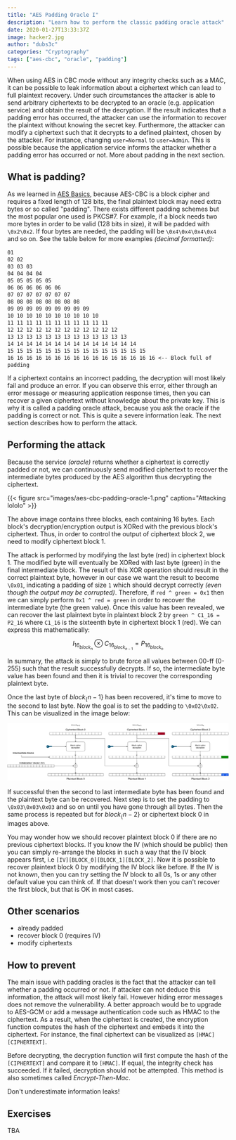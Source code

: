 ```yaml
---
title: "AES Padding Oracle I"
description: "Learn how to perform the classic padding oracle attack"
date: 2020-01-27T13:33:37Z
image: hacker2.jpg
author: "dubs3c"
categories: "Cryptography"
tags: ["aes-cbc", "oracle", "padding"]
---
```


When using AES in CBC mode without any integrity checks such as a MAC, it can be possible to leak information about a ciphertext which can lead to full plaintext recovery. Under such circumstances the attacker is able to send arbitrary ciphertexts to be decrypted to an oracle (e.g. application service) and obtain the result of the decryption. If the result indicates that a padding error has occurred, the attacker can use the information to recover the plaintext without knowing the secret key. Furthermore, the attacker can modify a ciphertext such that it decrypts to a defined plaintext, chosen by the attacker. For instance, changing `user=Normal` to `user=Admin`. This is possible because the application service informs the attacker whether a padding error has occurred or not. More about padding in the next section.


## What is padding?
As we learned in [AES Basics](/cryptography/aes_bascis), because AES-CBC is a block cipher and requires a fixed length of 128 bits, the final plaintext block may need extra bytes or so called "padding". There exists different padding schemes but the most popular one used is PKCS#7. For example, if a block needs two more bytes in order to be valid (128 bits in size), it will be padded with `\0x2\0x2`. If four bytes are needed, the padding will be `\0x4\0x4\0x4\0x4` and so on. See the table below for more examples *(decimal formatted)*:

```
01
02 02
03 03 03
04 04 04 04
05 05 05 05 05
06 06 06 06 06 06
07 07 07 07 07 07 07
08 08 08 08 08 08 08 08
09 09 09 09 09 09 09 09 09
10 10 10 10 10 10 10 10 10 10
11 11 11 11 11 11 11 11 11 11 11
12 12 12 12 12 12 12 12 12 12 12 12
13 13 13 13 13 13 13 13 13 13 13 13 13
14 14 14 14 14 14 14 14 14 14 14 14 14 14
15 15 15 15 15 15 15 15 15 15 15 15 15 15 15
16 16 16 16 16 16 16 16 16 16 16 16 16 16 16 16 <-- Block full of padding
```

If a ciphertext contains an incorrect padding, the decryption will most likely fail and produce an error. If you can observe this error, either through an error message or measuring application response times, then you can recover a given ciphertext without knowledge about the private key. This is why it is called a padding oracle attack, because you ask the oracle if the padding is correct or not. This is quite a severe information leak. The next section describes how to perform the attack.

## Performing the attack

Because the service *(oracle)* returns whether a ciphertext is correctly padded or not, we can continuously send modified ciphertext to recover the intermediate bytes produced by the AES algorithm thus decrypting the ciphertext.

{{< figure src="images/aes-cbc-padding-oracle-1.png" caption="Attacking lololo" >}}

The above image contains three blocks, each containing 16 bytes. Each block's decryption/encryption output is XORed with the previous block's ciphertext. Thus, in order to control the output of ciphertext block 2, we need to modify ciphertext block 1.

The attack is performed by modifying the last byte (red) in ciphertext block 1. The modified byte will eventually be XORed with last byte (green) in the final intermediate block. The result of this XOR operation should result in the correct plaintext byte, however in our case we want the result to become `\0x01`, indicating a padding of size `1` which should decrypt correctly *(even though the output may be corrupted)*. Therefore, if `red ^ green = 0x1` then we can simply perform `0x1 ^ red = green` in order to recover the intermediate byte (the green value). Once this value has been revealed, we can recover the last plaintext byte in plaintext block 2 by `green ^ C1_16 = P2_16` where `C1_16` is the sixteenth byte in ciphertext block 1 (red). We can express this mathematically:


$$ I_{16_{block_{n}}} \otimes C_{16_{block_{n-1}}} = P_{16_{block_{n}}}$$

In summary, the attack is simply to brute force all values between 00-ff (0-255) such that the result successfully decrypts. If so, the intermediate byte value has been found and then it is trivial to recover the corresponding plaintext byte.

Once the last byte of $block_\{n-1\}$ has been recovered, it's time to move to the second to last byte. Now the goal is to set the padding to `\0x02\0x02`. This can be visualized in the image below:

![images/aes-cbc-padding-oracle-1.png](images/aes-cbc-padding-oracle-2.png)

If successful then the second to last intermediate byte has been found and the plaintext byte can be recovered. Next step is to set the padding to `\0x03\0x03\0x03` and so on until you have gone through all bytes. Then the same process is repeated but for $block_\{n-2\}$ or ciphertext block 0 in images above.

You may wonder how we should recover plaintext block 0 if there are no previous ciphertext blocks. If you know the IV (which should be public) then you can simply re-arrange the blocks in such a way that the IV block appears first, i.e `[IV][BLOCK_0][BLOCK_1][BLOCK_2]`. Now it is possible to recover plaintext block 0 by modifying the IV block like before. If the IV is not known, then you can try setting the IV block to all 0s, 1s or any other default value you can think of. If that doesn't work then you can't recover the first block, but that is OK in most cases. 

## Other scenarios

- already padded
- recover block 0 (requires IV)
- modify ciphertexts

## How to prevent

The main issue with padding oracles is the fact that the attacker can tell whether a padding occurred or not. If attacker can not deduce this information, the attack will most likely fail. However hiding error messages does not remove the vulnerability. A better approach would be to upgrade to AES-GCM or add a message authentication code such as HMAC to the ciphertext. As a result, when the ciphertext is created, the encryption function computes the hash of the ciphertext and embeds it into the ciphertext. For instance, the final ciphertext can be visualized as `[HMAC][CIPHERTEXT]`.

Before decrypting, the decryption function will first compute the hash of the `[CIPHERTEXT]` and compare it to `[HMAC]`. If equal, the integrity check has succeeded. If it failed, decryption should not be attempted. This method is also sometimes called *Encrypt-Then-Mac*.

Don't underestimate information leaks!

## Exercises

TBA